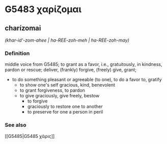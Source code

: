 # G5483 χαρίζομαι

## charízomai

_(khar-id'-zom-ahee | ha-REE-zoh-meh | ha-REE-zoh-may)_

### Definition

middle voice from G5485; to grant as a favor, i.e., gratuitously, in kindness, pardon or rescue; deliver, (frankly) forgive, (freely) give, grant; 

- to do something pleasant or agreeable (to one), to do a favor to, gratify
  - to show one's self gracious, kind, benevolent
  - to grant forgiveness, to pardon
  - to give graciously, give freely, bestow
    - to forgive
    - graciously to restore one to another
    - to preserve for one a person in peril

### See also

[[G5485|G5485 χάρις]]
